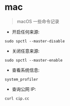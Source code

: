 # mac

> macOS 一些命令记录

- 开启任何来源:

`sudo spctl --master-disable`

- 关闭任意来源:

`sudo spctl --master-enable`

- 查看系统信息:

`system_profiler`

- 查询公网 IP:

`curl cip.cc`
